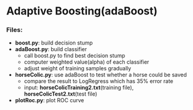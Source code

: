 Adaptive Boosting(adaBoost)
===========================

### Files:
- **boost.py**: build decision stump
- **adaBoost.py**: build classifier
	- call boost.py to find best decision stump
	- computer weighted value(alpha) of each classifier
	- adjust weight of training samples gradually
- **horseColic.py**: use adaBoost to test whether a horse could be saved
	- compare the result to LogRegress which has 35% error rate
	- input: **horseColicTraining2.txt**(training file), **horseColicTest2.txt**(test file)
- **plotRoc.py**: plot ROC curve
